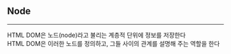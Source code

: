 ## Node 
---
HTML DOM은 노드(node)라고 불리는 계층적 단위에 정보를 저장한다   
HTML DOM은 이러한 노드를 정의하고, 그들 사이의 관계를 설명해 주는 역할을 한다  
